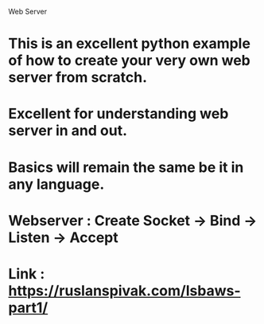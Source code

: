 Web Server
# This is an excellent python example of how to create your very own web server from scratch.
# Excellent for understanding web server in and out.
# Basics will remain the same be it in any language.
# Webserver : Create Socket -> Bind -> Listen -> Accept
# Link : https://ruslanspivak.com/lsbaws-part1/